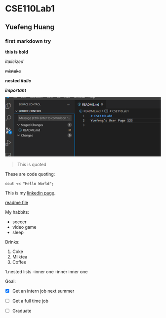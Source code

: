 # CSE110Lab1

## Yuefeng Huang

### first markdown try

**this is bold**

*italicized*

~~mistake~~

**nested _italic_**

***important***

![](vs.PNG)

> This is quoted

These are code quoting:
```
cout << "Hello World";
```

This is my [linkedin page](https://www.linkedin.com/in/yuefeng-huang/).

[readme file](CSE110Lab1/readme.md)

My habbits:
- soccer
- video game
- sleep

Drinks:
1. Coke
2. Milktea
3. Coffee

1.nested lists
  -inner one
    -inner inner one
    
Goal:
- [x] Get an intern job next summer
- [ ] Get a full time job
- [ ] Graduate

